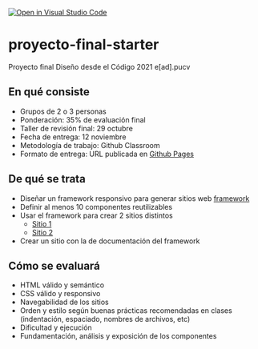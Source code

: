 [![Open in Visual Studio Code](https://classroom.github.com/assets/open-in-vscode-f059dc9a6f8d3a56e377f745f24479a46679e63a5d9fe6f495e02850cd0d8118.svg)](https://classroom.github.com/online_ide?assignment_repo_id=6018448&assignment_repo_type=AssignmentRepo)
# proyecto-final-starter
Proyecto final Diseño desde el Código 2021 e[ad].pucv

## En qué consiste

* Grupos de 2 o 3 personas
* Ponderación: 35% de evaluación final
* Taller de revisión final: 29 octubre
* Fecha de entrega: 12 noviembre
* Metodología de trabajo: Github Classroom
* Formato de entrega: URL publicada en [Github Pages](https://docs.github.com/en/pages/getting-started-with-github-pages/about-github-pages)

## De qué se trata

* Diseñar un framework responsivo para generar sitios web [framework](framework/index.html)
* Definir al menos 10 componentes reutilizables
* Usar el framework para crear 2 sitios distintos
  + [Sitio 1](sitio-1/index.html)
  + [Sitio 2](sitio-2/index.html)
* Crear un sitio con la de documentación del framework

## Cómo se evaluará

* HTML válido y semántico
* CSS válido y responsivo
* Navegabilidad de los sitios
* Orden y estilo según buenas prácticas recomendadas en clases (indentación, espaciado, nombres de archivos, etc)
* Dificultad y ejecución
* Fundamentación, análisis y exposición de los componentes

